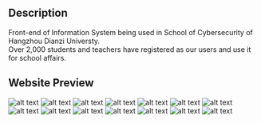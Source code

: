 ## Description
Front-end of Information System being used in School of Cybersecurity of Hangzhou Dianzi Universty.  
Over 2,000 students and teachers have registered as our users and use it for school affairs.

## Website Preview
![alt text](assets/pic1.png)
![alt text](assets/pic2.png)
![alt text](assets/pic3.png)
![alt text](assets/pic4.png)
![alt text](assets/pic5.png)
![alt text](assets/pic6.png)
![alt text](assets/pic9.png)
![alt text](assets/pic10.png)
![alt text](assets/pic11.png)
![alt text](assets/pic12.png)
![alt text](assets/pic13.png)
![alt text](assets/pic14.png)
![alt text](assets/pic15.png)
![alt text](assets/pic16.png)
